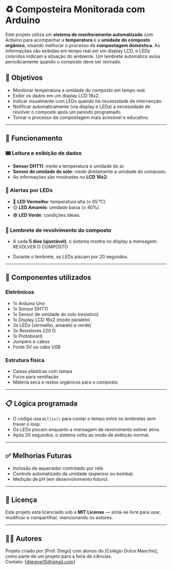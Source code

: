 # ♻️ Composteira Monitorada com Arduino

Este projeto utiliza um **sistema de monitoramento automatizado** com Arduino para acompanhar a **temperatura** e a **umidade do composto orgânico**, visando melhorar o processo de **compostagem doméstica**. As informações são exibidas em tempo real em um display LCD, e LEDs coloridos indicam a situação do ambiente. Um lembrete automático avisa periodicamente quando o composto deve ser revirado.

## 🎯 Objetivos

- Monitorar temperatura e umidade do composto em tempo real.
- Exibir os dados em um display LCD 16x2.
- Indicar visualmente com LEDs quando há necessidade de intervenção.
- Notificar automaticamente (via display e LEDs) a necessidade de revolver o composto após um período programado.
- Tornar o processo de compostagem mais acessível e educativo.

---

## 🔧 Funcionamento

### 📟 Leitura e exibição de dados
- **Sensor DHT11**: mede a temperatura e umidade do ar.
- **Sensor de umidade do solo**: mede diretamente a umidade do composto.
- As informações são mostradas no **LCD 16x2**:


### 🚨 Alertas por LEDs
- 🔴 **LED Vermelho**: temperatura alta (≥ 65 °C).
- 🟡 **LED Amarelo**: umidade baixa (≤ 40%).
- 🟢 **LED Verde**: condições ideais.

### 🔁 Lembrete de revolvimento do composto
- A cada **5 dias (ajustável)**, o sistema mostra no display a mensagem:
REVOLVER O COMPOSTO

- Durante o lembrete, os LEDs piscam por 20 segundos.

---

## 🧰 Componentes utilizados

### Eletrônicos
- 1x Arduino Uno
- 1x Sensor DHT11
- 1x Sensor de umidade do solo (resistivo)
- 1x Display LCD 16x2 (modo paralelo)
- 3x LEDs (vermelho, amarelo e verde)
- 3x Resistores 220 Ω
- 1x Protoboard
- Jumpers e cabos
- Fonte 5V ou cabo USB

### Estrutura física
- Caixas plásticas com tampa
- Furos para ventilação
- Matéria seca e restos orgânicos para o composto

---

## 📋 Lógica programada

- O código usa `millis()` para contar o tempo entre os lembretes sem travar o loop.
- Os LEDs piscam enquanto a mensagem de revolvimento estiver ativa.
- Após 20 segundos, o sistema volta ao modo de exibição normal.

---

## ✅ Melhorias Futuras

- Inclusão de aquecedor controlado por relé.
- Controle automatizado da umidade (aspersor ou bomba).
- Medição de pH (em desenvolvimento futuro).

---

## 📜 Licença

Este projeto está licenciado sob a **MIT License** — sinta-se livre para usar, modificar e compartilhar, mencionando os autores.

---

## 👩‍🔧 Autores

Projeto criado por [Prof. Diego] com alunos do [Colégio Dulce Maschio], como parte de um projeto para a feira de ciências.  
Contato: [diiegow10@gmail.com]
